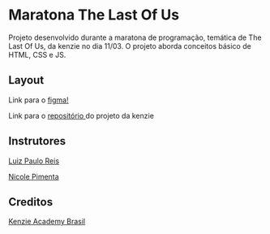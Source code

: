 # Maratona The Last Of Us

Projeto desenvolvido durante a maratona de programação, temática de The Last Of Us, da kenzie no dia 11/03. O projeto aborda conceitos básico de HTML, CSS e JS.

## Layout
Link para o <a href="https://www.figma.com/file/E8MXdl9rjgThlbZYMAjX39/Maratona-Kenzie---The-Last-of-Us?node-id=0-1">  figma! </a>

Link para o <a href="https://github.com/Kenzie-Academy-Brasil-Developers/Maratona-the-last-of-us"> repositório </a> do projeto da kenzie
## Instrutores

<a href=”https://www.linkedin.com/in/luiz-paulo-reis-cardoso/”> Luiz Paulo Reis </a>

<a href=”https://www.linkedin.com/in/nicole-pimenta/”> Nicole Pimenta </a>

## Creditos

<a href=”https://github.com/Kenzie-Academy-Brasil-Developers”> Kenzie Academy Brasil </a>